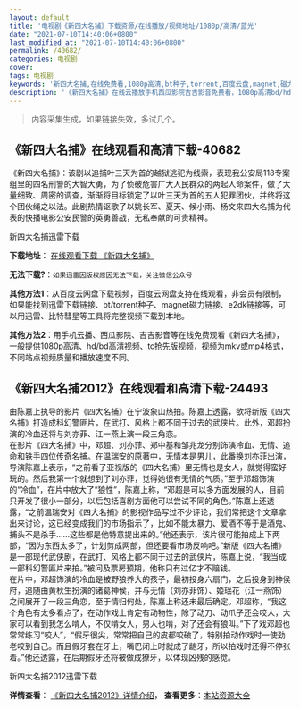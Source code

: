```yaml
---
layout: default
title: '电视剧《新四大名捕》下载资源/在线播放/视频地址/1080p/高清/蓝光'
date: "2021-07-10T14:40:06+0800"
last_modified_at: "2021-07-10T14:40:06+0800"
permalink: /40682/
categories: 电视剧
cover:
tags: 电视剧
keywords: '新四大名捕,在线免费看,1080p高清,bt种子,torrent,百度云盘,magnet,磁力链,迅雷下载资源'
description: '《新四大名捕》在线云播放手机西瓜影院吉吉影音免费看，1080p高清bd/hd未删减完整版和tc抢先枪版，mkv/mp4格式，附带bt/torrent种子、magnet/磁力链、百度云盘、网盘资源迅雷下载链接'
---
```


>内容采集生成，如果链接失效，多试几个。


## 《新四大名捕》在线观看和高清下载-40682

《新四大名捕》：该剧以追捕叶三天为首的越狱逃犯为线索，表现我公安局118专案组里的四名刑警的大智大勇，为了侦破危害广大人民群众的两起人命案件，做了大量细致、周密的调查，渐渐将目标锁定了以叶三天为首的五人犯罪团伙，并终将这个团伙绳之以法。此剧热情讴歌了以姚长军、夏天、候小雨、杨文来四大名捕为代表的快播电影公安民警的英勇善战，无私奉献的可贵精神。


新四大名捕迅雷下载

**下载地址**： [在线观看下载 《新四大名捕》](https://www.993dy.com//vod-detail-id-11661.html) 


**无法下载?**：`如果迅雷因版权原因无法下载，关注微信公众号 `

**其他方法1**：从百度云网盘下载视频，百度云网盘支持在线观看，非会员有限制，如果能找到迅雷下载链接、bt/torrent种子、magnet磁力链接、e2dk链接等，可以用迅雷、比特彗星等工具将完整视频下载到本地。

**其他方法2**：用手机云播、西瓜影院、吉吉影音等在线免费观看《新四大名捕》，一般提供1080p高清、hd/bd高清视频、tc抢先版视频，视频为mkv或mp4格式，不同站点视频质量和播放速度不同。


## 《新四大名捕2012》在线观看和高清下载-24493

由陈嘉上执导的影片《四大名捕》在宁波象山热拍。陈嘉上透露，欲将新版《四大名捕》打造成科幻警匪片，在武打、风格上都不同于过去的武侠片。此外，邓超扮演的冷血还将与刘亦菲、江一燕上演一段三角恋。<br />在影片《四大名捕》中，邓超、刘亦菲、郑中基和邹兆龙分别饰演冷血、无情、追命和铁手四位传奇名捕。在温瑞安的原著中，无情本是男儿，此番换刘亦菲出演，导演陈嘉上表示，“之前看了亚视版的《四大名捕》里无情也是女人，就觉得蛮好玩的。然后我第一个就想到了刘亦菲，觉得她很有无情的气质。&rdquo;至于邓超饰演的&ldquo;冷血”，在片中放大了&ldquo;狼性&rdquo;，陈嘉上称，“邓超是可以多方面发展的人，目前只开发了很小一部分，以后包括喜剧方面他可以尝试不同的角色。&rdquo;陈嘉上还透露，&ldquo;之前温瑞安对《四大名捕》的影视作品写过不少评论，我们常把这个文章拿出来讨论，这已经变成我们的市场指示了，比如不能太暴力、爱酒不等于是酒鬼、捕头不是杀手&hellip;…这些都是他特意提出来的。&rdquo;他还表示，该片很可能拍成上下两部，&ldquo;因为东西太多了，计划剪成两部，但还要看市场反响吧。&rdquo;新版《四大名捕》是一部现代武侠剧，在武打、风格上都不同于过去的武侠片，陈嘉上说，“我当成一部科幻警匪片来拍。&rdquo;被问及票房预期，他称只有过亿才不赔钱。<br />在片中，邓超饰演的冷血是被野狼养大的孩子，最初投身六扇门，之后投身到神侯府，追随由黄秋生扮演的诸葛神侯，并与无情（刘亦菲饰）、姬瑶花（江一燕饰）之间展开了一段三角恋，至于情归何处，陈嘉上称还未最后确定。邓超称，&ldquo;我这个角色有太多看点了，在动作戏上肯定有动物性，除了动刀、动爪子还会咬人，大家可以看到我怎么啃人，不仅啃女人，男人也啃，对了还会有狼叫。&rdquo;下了戏邓超也常常练习“咬人”，&ldquo;假牙很尖，常常把自己的皮都咬破了，特别拍动作戏时一使劲老咬到自己。而且假牙套在牙上，嘴巴闭上时就成了龅牙，所以拍戏时还得不停张着。&rdquo;他还透露，在后期假牙还将被做成獠牙，以体现凶残的感觉。


新四大名捕2012迅雷下载

**详情查看**： [《新四大名捕2012》详情介绍](/movie/24493/)， **查看更多**：[本站资源大全](/movie/t/all/)


